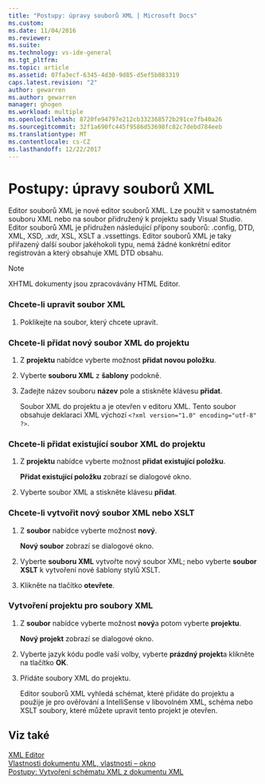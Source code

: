 ```yaml
---
title: "Postupy: úpravy souborů XML | Microsoft Docs"
ms.custom: 
ms.date: 11/04/2016
ms.reviewer: 
ms.suite: 
ms.technology: vs-ide-general
ms.tgt_pltfrm: 
ms.topic: article
ms.assetid: 07fa3ecf-6345-4d30-9d85-d5ef5b083319
caps.latest.revision: "2"
author: gewarren
ms.author: gewarren
manager: ghogen
ms.workload: multiple
ms.openlocfilehash: 8720fe94797e212cb332368572b291ce7fb40a26
ms.sourcegitcommit: 32f1a690fc445f9586d53698fc82c7debd784eeb
ms.translationtype: MT
ms.contentlocale: cs-CZ
ms.lasthandoff: 12/22/2017
---
```

# <a name="how-to-edit-xml-files"></a>Postupy: úpravy souborů XML
Editor souborů XML je nové editor souborů XML. Lze použít v samostatném souboru XML nebo na soubor přidružený k projektu sady Visual Studio. Editor souborů XML je přidružen následující přípony souborů: .config, DTD, XML, XSD, .xdr, XSL, XSLT a .vssettings. Editor souborů XML je taky přiřazený další soubor jakéhokoli typu, nemá žádné konkrétní editor registrován a který obsahuje XML DTD obsahu.  
  
> [!NOTE]
>  XHTML dokumenty jsou zpracovávány HTML Editor.  
  
### <a name="to-edit-an-xml-file"></a>Chcete-li upravit soubor XML  
  
1.  Poklikejte na soubor, který chcete upravit.  
  
### <a name="to-add-a-new-xml-file-to-a-project"></a>Chcete-li přidat nový soubor XML do projektu  
  
1.  Z **projektu** nabídce vyberte možnost **přidat novou položku**.  
  
2.  Vyberte **souboru XML** z **šablony** podokně.  
  
3.  Zadejte název souboru **název** pole a stiskněte klávesu **přidat**.  
  
     Soubor XML do projektu a je otevřen v editoru XML. Tento soubor obsahuje deklaraci XML výchozí `<?xml version="1.0" encoding="utf-8" ?>`.  
  
### <a name="to-add-an-existing-xml-file-to-a-project"></a>Chcete-li přidat existující soubor XML do projektu  
  
1.  Z **projektu** nabídce vyberte možnost **přidat existující položku**.  
  
     **Přidat existující položku** zobrazí se dialogové okno.  
  
2.  Vyberte soubor XML a stiskněte klávesu **přidat**.  
  
### <a name="to-create-a-new-xml-or-xslt-file"></a>Chcete-li vytvořit nový soubor XML nebo XSLT  
  
1.  Z **soubor** nabídce vyberte možnost **nový**.  
  
     **Nový soubor** zobrazí se dialogové okno.  
  
2.  Vyberte **souboru XML** vytvořte nový soubor XML; nebo vyberte **soubor XSLT** k vytvoření nové šablony stylů XSLT.  
  
3.  Klikněte na tlačítko **otevřete**.  
  
### <a name="to-create-a-project-for-xml-files"></a>Vytvoření projektu pro soubory XML  
  
1.  Z **soubor** nabídce vyberte možnost **nový**a potom vyberte **projektu**.  
  
     **Nový projekt** zobrazí se dialogové okno.  
  
2.  Vyberte jazyk kódu podle vaší volby, vyberte **prázdný projekt**a klikněte na tlačítko **OK**.  
  
3.  Přidáte soubory XML do projektu.  
  
     Editor souborů XML vyhledá schémat, které přidáte do projektu a použije je pro ověřování a IntelliSense v libovolném XML, schéma nebo XSLT soubory, které můžete upravit tento projekt je otevřen.  
  
## <a name="see-also"></a>Viz také  
 [XML Editor](../xml-tools/xml-editor.md)   
 [Vlastnosti dokumentu XML, vlastnosti – okno](../xml-tools/xml-document-properties-properties-window.md)   
 [Postupy: Vytvoření schématu XML z dokumentu XML](../xml-tools/how-to-create-an-xml-schema-from-an-xml-document.md)